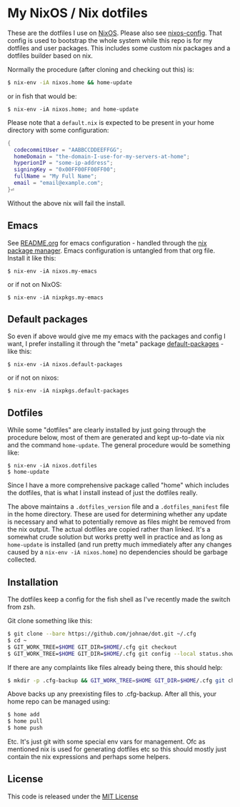 # My NixOS / Nix dotfiles

These are the dotfiles I use on [NixOS](https://nixos.org). Please also see [nixos-config](https://github.com/johnae/nixos-config). That config is used to bootstrap the whole system while this repo is for my dotfiles and user packages. This includes some custom nix packages and a dotfiles builder based on nix.

Normally the procedure (after cloning and checking out this) is:

```sh
$ nix-env -iA nixos.home && home-update
```

or in fish that would be:
```fish
$ nix-env -iA nixos.home; and home-update
```

Please note that a `default.nix` is expected to be present in your home directory with some configuration:

```nix
{
  codecommitUser = "AABBCCDDEEFFGG";
  homeDomain = "the-domain-I-use-for-my-servers-at-home";
  hyperionIP = "some-ip-address";
  signingKey = "0x00FF00FF00FF00";
  fullName = "My Full Name";
  email = "email@example.com";
}⏎
```

Without the above nix will fail the install.


## Emacs

See [README.org](.config/nixpkgs/packages/my-emacs/README.org) for emacs configuration - handled through the [nix package manager](https:nixos.org). Emacs configuration is untangled from that org file. Install it like this:

`$ nix-env -iA nixos.my-emacs`

or if not on NixOS:

`$ nix-env -iA nixpkgs.my-emacs`


## Default packages

So even if above would give me my emacs with the packages and config I want, I prefer installing it through the "meta" package [default-packages](.config/nixpkgs/overlays/default-packages.nix) - like this:

`$ nix-env -iA nixos.default-packages`

or if not on nixos:

`$ nix-env -iA nixpkgs.default-packages`


## Dotfiles

While some "dotfiles" are clearly installed by just going through the procedure below, most of them are generated and kept up-to-date via nix and the command `home-update`. The general procedure would be something like:

```
$ nix-env -iA nixos.dotfiles
$ home-update
```

Since I have a more comprehensive package called "home" which includes the dotfiles, that is what I install instead of just the dotfiles really.

The above maintains a `.dotfiles_version` file and a `.dotfiles_manifest` file in the home directory. These are used for determining whether any update is necessary and what to potentially remove as files might be removed from the nix output. The actual dotfiles are copied rather than linked. It's a somewhat crude solution but works pretty well in practice and as long as `home-update` is installed (and run pretty much immediately after any changes caused by a `nix-env -iA nixos.home`) no dependencies should be garbage collected.


## Installation

The dotfiles keep a config for the fish shell as I've recently made the switch from zsh.

Git clone something like this:

```sh
$ git clone --bare https://github.com/johnae/dot.git ~/.cfg
$ cd ~
$ GIT_WORK_TREE=$HOME GIT_DIR=$HOME/.cfg git checkout
$ GIT_WORK_TREE=$HOME GIT_DIR=$HOME/.cfg git config --local status.showUntrackedFiles no
```

If there are any complaints like files already being there, this should help:

```sh
$ mkdir -p .cfg-backup && GIT_WORK_TREE=$HOME GIT_DIR=$HOME/.cfg git checkout 2>&1 | egrep "\s+\." | awk '{print $1}' | xargs -I{} mv {} .cfg-backup/{}
```

Above backs up any preexisting files to .cfg-backup. After all this, your home repo can be managed using:

```sh
$ home add
$ home pull
$ home push
```

Etc. It's just git with some special env vars for management. Ofc as mentioned nix is used for generating dotfiles etc so this should mostly just contain the nix expressions and perhaps some helpers.


## License

This code is released under the [MIT License](http://opensource.org/licenses/MIT)